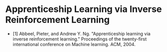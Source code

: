 # Apprenticeship Learning via Inverse Reinforcement Learning

- [1] Abbeel, Pieter, and Andrew Y. Ng. "Apprenticeship learning via inverse reinforcement learning." Proceedings of the twenty-first international conference on Machine learning. ACM, 2004.
